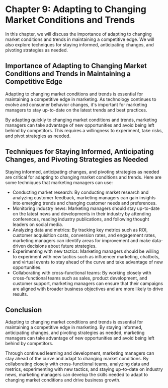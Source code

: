 Chapter 9: Adapting to Changing Market Conditions and Trends
============================================================

In this chapter, we will discuss the importance of adapting to changing market conditions and trends in maintaining a competitive edge. We will also explore techniques for staying informed, anticipating changes, and pivoting strategies as needed.

Importance of Adapting to Changing Market Conditions and Trends in Maintaining a Competitive Edge
-------------------------------------------------------------------------------------------------

Adapting to changing market conditions and trends is essential for maintaining a competitive edge in marketing. As technology continues to evolve and consumer behavior changes, it's important for marketing managers to stay up-to-date on the latest trends and best practices.

By adapting quickly to changing market conditions and trends, marketing managers can take advantage of new opportunities and avoid being left behind by competitors. This requires a willingness to experiment, take risks, and pivot strategies as needed.

Techniques for Staying Informed, Anticipating Changes, and Pivoting Strategies as Needed
----------------------------------------------------------------------------------------

Staying informed, anticipating changes, and pivoting strategies as needed are critical for adapting to changing market conditions and trends. Here are some techniques that marketing managers can use:

* Conducting market research: By conducting market research and analyzing customer feedback, marketing managers can gain insights into emerging trends and changing customer needs and preferences.
* Monitoring industry news: Marketing managers should stay up-to-date on the latest news and developments in their industry by attending conferences, reading industry publications, and following thought leaders on social media.
* Analyzing data and metrics: By tracking key metrics such as ROI, customer acquisition costs, conversion rates, and engagement rates, marketing managers can identify areas for improvement and make data-driven decisions about future strategies.
* Experimenting with new tactics: Marketing managers should be willing to experiment with new tactics such as influencer marketing, chatbots, and virtual events to stay ahead of the curve and take advantage of new opportunities.
* Collaborating with cross-functional teams: By working closely with cross-functional teams such as sales, product development, and customer support, marketing managers can ensure that their campaigns are aligned with broader business objectives and are more likely to drive results.

Conclusion
----------

Adapting to changing market conditions and trends is essential for maintaining a competitive edge in marketing. By staying informed, anticipating changes, and pivoting strategies as needed, marketing managers can take advantage of new opportunities and avoid being left behind by competitors.

Through continued learning and development, marketing managers can stay ahead of the curve and adapt to changing market conditions. By collaborating closely with cross-functional teams, analyzing data and metrics, experimenting with new tactics, and staying up-to-date on industry news, marketing managers can develop the skills needed to adapt to changing market conditions and drive business growth.


